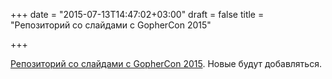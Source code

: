 +++
date = "2015-07-13T14:47:02+03:00"
draft = false
title = "Репозиторий со слайдами с GopherCon 2015"

+++

<p><a href="https://github.com/gophercon/2015-talks">Репозиторий со слайдами с GopherCon 2015</a>. Новые будут добавляться.</p>

